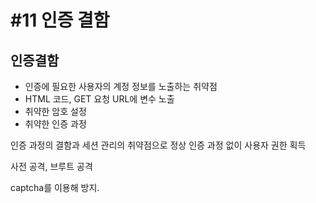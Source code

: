 #11 인증 결함
============

## 인증결함

* 인증에 필요한 사용자의 계정 정보를 노출하는 취약점  
* HTML 코드, GET 요청 URL에 변수 노출  
* 취약한 암호 설정  
* 취약한 인증 과정  

인증 과정의 결함과 세션 관리의 취약점으로 정상 인증 과정 없이 사용자 권한 획득

사전 공격, 브루트 공격

captcha를 이용해 방지.
